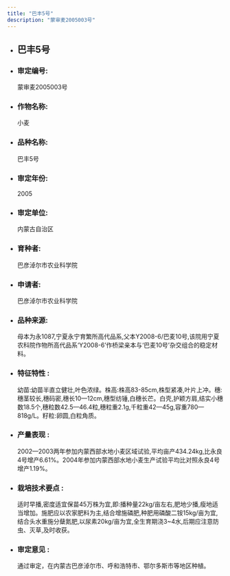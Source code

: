 ```yaml
---
title: "巴丰5号"
description: "蒙审麦2005003号"
---
```

* ## 巴丰5号
* ###  审定编号:  
   蒙审麦2005003号

*  ### 作物名称:  
   小麦

*   ###  品种名称: 
    巴丰5号

*   ### 审定年份: 
    2005

*   ### 审定单位:  
    内蒙古自治区

*   ### 育种者:  
    巴彦淖尔市农业科学院

*   ### 申请者:  
    巴彦淖尔市农业科学院

*   ### 品种来源:  
    母本为永1087,宁夏永宁育繁所高代品系,父本Y2008-6/巴麦10号,该院用宁夏农科院作物所高代品系‘Y2008-6’作桥梁亲本与‘巴麦10号’杂交组合的稳定材料。

*   ### 特征特性 : 
    幼苗:幼苗半直立健壮,叶色浓绿。株高:株高83-85cm,株型紧凑,叶片上冲。穗:穗茎较长,穗码密,穗长10—12cm,穗型纺锤,白穗长芒。白壳,护颖方肩,结实小穗数18.5个,穗粒数42.5—46.4粒,穗粒重2.1g,千粒重42—45g,容重780—818g/L。籽粒:卵圆,白粒角质。

*   ### 产量表现 : 
    2002—2003两年参加内蒙西部水地小麦区域试验,平均亩产434.24kg,比永良4号增产6.61%。2004年参加内蒙西部水地小麦生产试验平均比对照永良4号增产1.19%。

*   ### 栽培技术要点 : 
    适时早播,密度适宜保苗45万株为宜,即:播种量22kg/亩左右,肥地少播,瘦地适当增加。施肥应以农家肥料为主,结合增施磷肥,种肥用磷酸二铵15kg/亩为宜,结合头水重施分蘖氮肥,以尿素20kg/亩为宜,全生育期浇3~4水,后期应注意防虫、灭草,及时收获。

*   ### 审定意见 : 
    通过审定，在内蒙古巴彦淖尔市、呼和浩特市、鄂尔多斯市等地区种植。
